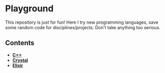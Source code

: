 # Playground
This repository is just for fun! Here I try new programming languages, save some random code for disciplines/projects. Don't take anything too serious.

## Contents

* **[C++](C++)**
* **[Crystal](Crystal)**
* **[Elixir](Elixir)**
<!-- * **[Rust](Rust)** -->
